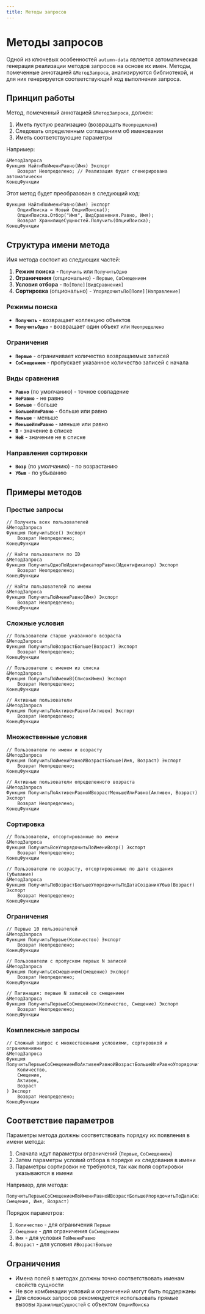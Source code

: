 ```yaml
---
title: Методы запросов
---
```


# Методы запросов

Одной из ключевых особенностей `autumn-data` является автоматическая генерация реализации методов запросов на основе их имен. Методы, помеченные аннотацией `&МетодЗапроса`, анализируются библиотекой, и для них генерируется соответствующий код выполнения запроса.

## Принцип работы

Метод, помеченный аннотацией `&МетодЗапроса`, должен:

1. Иметь пустую реализацию (возвращать `Неопределено`)
2. Следовать определенным соглашениям об именовании
3. Иметь соответствующие параметры

Например:

```1c
&МетодЗапроса
Функция НайтиПоИмениРавно(Имя) Экспорт
    Возврат Неопределено; // Реализация будет сгенерирована автоматически
КонецФункции
```

Этот метод будет преобразован в следующий код:

```1c
Функция НайтиПоИмениРавно(Имя) Экспорт
    ОпцииПоиска = Новый ОпцииПоиска();
    ОпцииПоиска.Отбор("Имя", ВидСравнения.Равно, Имя);
    Возврат ХранилищеСущностей.Получить(ОпцииПоиска);
КонецФункции
```

## Структура имени метода

Имя метода состоит из следующих частей:

1. **Режим поиска** - `Получить` или `ПолучитьОдно`
2. **Ограничения** (опционально) - `Первые`, `СоСмещением`
3. **Условия отбора** - `По[Поле][ВидСравнения]`
4. **Сортировка** (опционально) - `УпорядочитьПо[Поле][Направление]`

### Режимы поиска

- **`Получить`** - возвращает коллекцию объектов
- **`ПолучитьОдно`** - возвращает один объект или `Неопределено`

### Ограничения

- **`Первые`** - ограничивает количество возвращаемых записей
- **`СоСмещением`** - пропускает указанное количество записей с начала

### Виды сравнения

- **`Равно`** (по умолчанию) - точное совпадение
- **`НеРавно`** - не равно
- **`Больше`** - больше
- **`БольшеИлиРавно`** - больше или равно
- **`Меньше`** - меньше
- **`МеньшеИлиРавно`** - меньше или равно
- **`В`** - значение в списке
- **`НеВ`** - значение не в списке

### Направления сортировки

- **`Возр`** (по умолчанию) - по возрастанию
- **`Убыв`** - по убыванию

## Примеры методов

### Простые запросы

```1c
// Получить всех пользователей
&МетодЗапроса
Функция ПолучитьВсе() Экспорт
    Возврат Неопределено;
КонецФункции

// Найти пользователя по ID
&МетодЗапроса
Функция ПолучитьОдноПоИдентификаторРавно(Идентификатор) Экспорт
    Возврат Неопределено;
КонецФункции

// Найти пользователей по имени
&МетодЗапроса
Функция ПолучитьПоИмениРавно(Имя) Экспорт
    Возврат Неопределено;
КонецФункции
```

### Сложные условия

```1c
// Пользователи старше указанного возраста
&МетодЗапроса
Функция ПолучитьПоВозрастБольше(Возраст) Экспорт
    Возврат Неопределено;
КонецФункции

// Пользователи с именем из списка
&МетодЗапроса
Функция ПолучитьПоИмениВ(СписокИмен) Экспорт
    Возврат Неопределено;
КонецФункции

// Активные пользователи
&МетодЗапроса
Функция ПолучитьПоАктивенРавно(Активен) Экспорт
    Возврат Неопределено;
КонецФункции
```

### Множественные условия

```1c
// Пользователи по имени и возрасту
&МетодЗапроса
Функция ПолучитьПоИмениРавноИВозрастБольше(Имя, Возраст) Экспорт
    Возврат Неопределено;
КонецФункции

// Активные пользователи определенного возраста
&МетодЗапроса
Функция ПолучитьПоАктивенРавноИВозрастМеньшеИлиРавно(Активен, Возраст) Экспорт
    Возврат Неопределено;
КонецФункции
```

### Сортировка

```1c
// Пользователи, отсортированные по имени
&МетодЗапроса
Функция ПолучитьВсеУпорядочитьПоИмениВозр() Экспорт
    Возврат Неопределено;
КонецФункции

// Пользователи по возрасту, отсортированные по дате создания (убывание)
&МетодЗапроса
Функция ПолучитьПоВозрастБольшеУпорядочитьПоДатаСозданияУбыв(Возраст) Экспорт
    Возврат Неопределено;
КонецФункции
```

### Ограничения

```1c
// Первые 10 пользователей
&МетодЗапроса
Функция ПолучитьПервые(Количество) Экспорт
    Возврат Неопределено;
КонецФункции

// Пользователи с пропуском первых N записей
&МетодЗапроса
Функция ПолучитьСоСмещением(Смещение) Экспорт
    Возврат Неопределено;
КонецФункции

// Пагинация: первые N записей со смещением
&МетодЗапроса
Функция ПолучитьПервыеСоСмещением(Количество, Смещение) Экспорт
    Возврат Неопределено;
КонецФункции
```

### Комплексные запросы

```1c
// Сложный запрос с множественными условиями, сортировкой и ограничениями
&МетодЗапроса
Функция ПолучитьПервыеСоСмещениемПоАктивенРавноИВозрастБольшеИлиРавноУпорядочитьПоДатаСозданияУбыв(
    Количество,
    Смещение, 
    Активен, 
    Возраст
) Экспорт
    Возврат Неопределено;
КонецФункции
```

## Соответствие параметров

Параметры метода должны соответствовать порядку их появления в имени метода:

1. Сначала идут параметры ограничений (`Первые`, `СоСмещением`)
2. Затем параметры условий отбора в порядке их следования в имени
3. Параметры сортировки не требуются, так как поля сортировки указываются в имени

Например, для метода:
```1c
ПолучитьПервыеСоСмещениемПоИмениРавноИВозрастБольшеУпорядочитьПоДатаСозданияУбыв(Количество, Смещение, Имя, Возраст)
```

Порядок параметров:
1. `Количество` - для ограничения `Первые`
2. `Смещение` - для ограничения `СоСмещением`  
3. `Имя` - для условия `ПоИмениРавно`
4. `Возраст` - для условия `ИВозрастБольше`

## Ограничения

- Имена полей в методах должны точно соответствовать именам свойств сущности
- Не все комбинации условий и ограничений могут быть поддержаны
- Для сложных запросов рекомендуется использовать прямые вызовы `ХранилищеСущностей` с объектом `ОпцииПоиска`